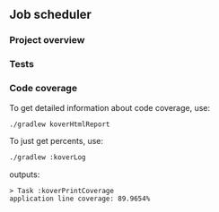 ## Job scheduler

### Project overview

### Tests

### Code coverage

To get detailed information about code coverage, use:
```bash
./gradlew koverHtmlReport
```

To just get percents, use:

```bash
./gradlew :koverLog
```

outputs:

```
> Task :koverPrintCoverage
application line coverage: 89.9654%
```
